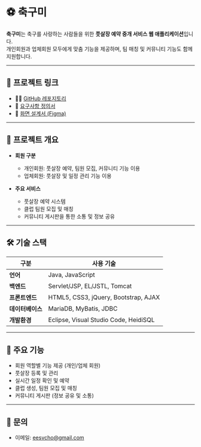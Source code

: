 # ⚽ 축구미

**축구미**는 축구를 사랑하는 사람들을 위한 **풋살장 예약 중개 서비스 웹 애플리케이션**입니다.  
개인회원과 업체회원 모두에게 맞춤 기능을 제공하며, 팀 매칭 및 커뮤니티 기능도 함께 지원합니다.

---

## 🔗 프로젝트 링크

- 🧑‍💻 [GitHub 레포지토리](https://github.com/choeunsung21/semi_project)  
- 📄 [요구사항 정의서](https://docs.google.com/spreadsheets/d/1othyuyoCUbrIazbWy5xdtVGBpGsuPJ27ZUn6Iu_c77w/edit?pli=1&gid=0#gid=0)  
- 🎨 [화면 설계서 (Figma)](https://www.figma.com/design/a1ySCXIbOrH1Mn4ikzwQo5/SoccerMe?node-id=2-2&p=f)

---

## 🧩 프로젝트 개요

- **회원 구분**
  - 개인회원: 풋살장 예약, 팀원 모집, 커뮤니티 기능 이용  
  - 업체회원: 풋살장 및 일정 관리 기능 이용  

- **주요 서비스**
  - 풋살장 예약 시스템  
  - 클럽 팀원 모집 및 매칭  
  - 커뮤니티 게시판을 통한 소통 및 정보 공유  

---

## 🛠 기술 스택

| 구분           | 사용 기술                                      |
|----------------|-----------------------------------------------|
| **언어**        | Java, JavaScript                              |
| **백엔드**      | Servlet/JSP, EL/JSTL, Tomcat                  |
| **프론트엔드**  | HTML5, CSS3, jQuery, Bootstrap, AJAX          |
| **데이터베이스** | MariaDB, MyBatis, JDBC                        |
| **개발환경**    | Eclipse, Visual Studio Code, HeidiSQL        |

---

## 🚀 주요 기능

- 회원 역할별 기능 제공 (개인/업체 회원)
- 풋살장 등록 및 관리
- 실시간 일정 확인 및 예약
- 클럽 생성, 팀원 모집 및 매칭
- 커뮤니티 게시판 (정보 공유 및 소통)

---

## 📧 문의

- 이메일: [eesvcho@gmail.com](mailto:eesvcho@gmail.com)
